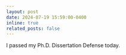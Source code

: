 ```yaml
---
layout: post
date: 2024-07-19 15:59:00-0400
inline: true
related_posts: false
---
```


I passed my Ph.D. Dissertation Defense today.
